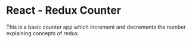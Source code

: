 # React - Redux Counter

This is a basic counter app which increment and decrements the number explaining concepts of redux.
